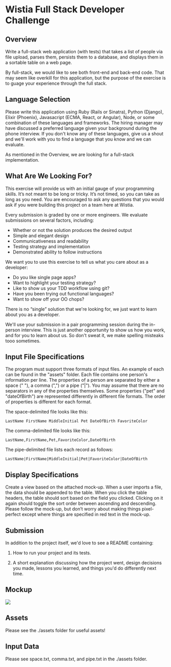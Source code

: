# Wistia Full Stack Developer Challenge

## Overview

Write a full-stack web application (with tests) that takes a list of people via file upload, parses them, persists them to a database, and displays them in a sortable table on a web page.

By full-stack, we would like to see both front-end and back-end code.  That may seem like overkill for this application, but the purpose of the exercise is to guage your experience through the full stack.

## Language Selection

Please write this application using Ruby (Rails or Sinatra), Python (Django), Elixir (Phoenix), Javasacript (ECMA, React, or Angular), Node, or some combination of these languages and frameworks. The hiring manager may have discussed a preferred language given your background during the phone interview. If you don't know any of these languages, give us a shout and we'll work with you to find a language that you know and we can evaluate.

As mentioned in the Overview, we are looking for a full-stack implementation.

## What Are We Looking For?

This exercise will provide us with an initial gauge of your programming skills. It’s not meant to be long or tricky. It’s not timed, so you can take as long as you need. You are encouraged to ask any questions that you would ask if you were building this project on a team here at Wistia.

Every submission is graded by one or more engineers. We evaluate submissions on several factors, including:

* Whether or not the solution produces the desired output
* Simple and elegant design
* Communicativeness and readability
* Testing strategy and implementation
* Demonstrated ability to follow instructions

We want you to use this exercise to tell us what you care about as a developer:

* Do you like single page apps?
* Want to highlight your testing strategy?
* Like to show us your TDD workflow using git?
* Have you been trying out functional languages?
* Want to show off your OO chops?

There is no “single” solution that we're looking for, we just want to learn about you as a developer.

We'll use your submission in a pair programming session during the in-person interview.  This is just another opportunity to show us how you work, and for you to learn about us.  So don't sweat it, we make spelling misteaks tooo sometimes.

## Input File Specifications

The program must support three formats of input files. An example of each can be found in the "assets" folder. Each file contains one person's information per line. The properties of a person are separated by either a space (" "), a comma (",") or a pipe ("|"). You may assume that there are no separators in any of the properties themselves. Some properties ("pet" and "dateOfBirth") are represented differently in different file formats. The order of properties is different for each format.

The space-delimited file looks like this:

    LastName FirstName MiddleInitial Pet DateOfBirth FavoriteColor

The comma-delimited file looks like this:

    LastName,FirstName,Pet,FavoriteColor,DateOfBirth

The pipe-delimited file lists each record as follows:

    LastName|FirstName|MiddleInitial|Pet|FavoriteColor|DateOfBirth

## Display Specifications

Create a view based on the attached mock-up. When a user imports a file, the data should be appended to the table. When you click the table headers, the table should sort based on the field you clicked. Clicking on it again should toggle the sort order between ascending and descending. Please follow the mock-up, but don’t worry about making things pixel-perfect except where things are specified in red text in the mock-up.

## Submission

In addition to the project itself, we'd love to see a README containing:

1. How to run your project and its tests.

2. A short explanation discussing how the project went, design decisions you made, lessons you learned, and things you'd do differently next time.

## Mockup

![](assets/growth-eng-test_notes.png)

## Assets

Please see the ./assets folder for useful assets!

## Input Data

Please see space.txt, comma.txt, and pipe.txt in the ./assets folder.